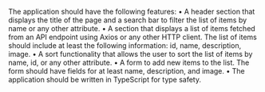 The application should have the following features:
•	A header section that displays the title of the page and a search bar to filter the list of items by name or any other attribute.
•	A section that displays a list of items fetched from an API endpoint using Axios or any other HTTP client. The list of items should include at least the following information: id, name, description, image.
•	A sort functionality that allows the user to sort the list of items by name, id, or any other attribute.
•	A form to add new items to the list. The form should have fields for at least name, description, and image.
•	The application should be written in TypeScript for type safety.
